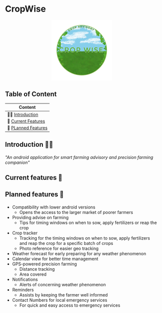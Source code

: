 # CropWise

<div style="text-align: center;">
  <img src="readme-assets/image/CropWise%20%5B-v01%5D.png" 
       style="width: 200px; height: auto;">
</div>


## Table of Content
| Content                                         |
|-------------------------------------------------|       
| 👋🏼 [Introduction](#content-introduction)      |
| 🌟 [Current Features](#content-currentfeatures) |
| 🔮 [PLanned Features](#content-plannedfeatures) | 

## <p id='content-introduction'>Introduction 👋🏼</p>
*"An android application for smart farming advisory and precision farming companion"*



## <p id='content-currentfeatures'>Current features 🌟</p>



## <p id='content-plannedfeatures'>Planned features 🔮</p>
- Compatibility with lower android versions
  - Opens the access to the larger market of poorer farmers
- Providing advise on farming
  - Tips for timing windows on when to sow, apply fertilizers or reap the crop
- Crop tracker
  - Tracking for the timing windows on when to sow, apply fertilizers and reap the crop for a specific batch of crops
  - Photo reference for easier geo tracking
- Weather forecast for early preparing for any weather phenomenon
- Calendar view for better time management
- GPS-powered precision farming
  - Distance tracking
  - Area covered
- Notifications
  - Alerts of concerning weather phenomenon
- Reminders
  - Assists by keeping the farmer well informed
- Contact Numbers for local emergency services
  - For quick and easy access to emergency services